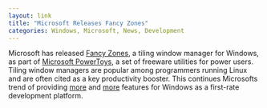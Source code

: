 ```yaml
---
layout: link
title: "Microsoft Releases Fancy Zones"
categories: Windows, Microsoft, News, Development
---
```


Microsoft has released [Fancy Zones](https://github.com/microsoft/PowerToys/blob/master/src/modules/fancyzones/README.md), a tiling window manager for Windows, as part of [Microsoft PowerToys](https://en.wikipedia.org/wiki/Microsoft_PowerToys), a set of freeware utilities for power users. Tiling window managers are popular among programmers running Linux and are often cited as a key productivity booster. This continues Microsofts trend of providing [more](https://blog.robenkleene.com/2019/05/09/microsoft-to-ship-a-linux-kernel-with-windows/) and [more](https://blog.robenkleene.com/2019/05/09/windows-gets-a-new-terminal/) features for Windows as a first-rate development platform.


